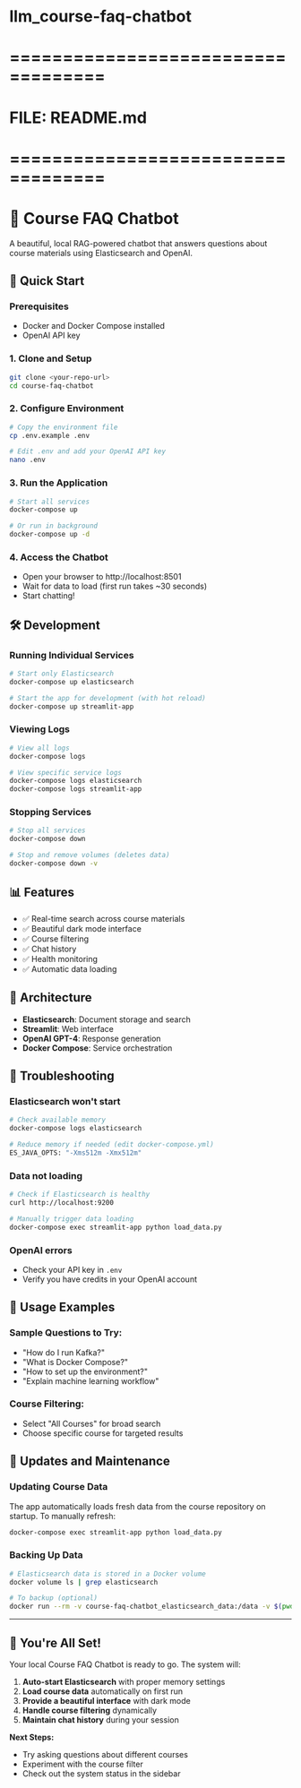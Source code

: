 # llm_course-faq-chatbot
# ===================================
# FILE: README.md
# ===================================
# 🤖 Course FAQ Chatbot

A beautiful, local RAG-powered chatbot that answers questions about course materials using Elasticsearch and OpenAI.

## 🚀 Quick Start

### Prerequisites
- Docker and Docker Compose installed
- OpenAI API key

### 1. Clone and Setup
```bash
git clone <your-repo-url>
cd course-faq-chatbot
```

### 2. Configure Environment
```bash
# Copy the environment file
cp .env.example .env

# Edit .env and add your OpenAI API key
nano .env
```

### 3. Run the Application
```bash
# Start all services
docker-compose up

# Or run in background
docker-compose up -d
```

### 4. Access the Chatbot
- Open your browser to http://localhost:8501
- Wait for data to load (first run takes ~30 seconds)
- Start chatting!

## 🛠️ Development

### Running Individual Services
```bash
# Start only Elasticsearch
docker-compose up elasticsearch

# Start the app for development (with hot reload)
docker-compose up streamlit-app
```

### Viewing Logs
```bash
# View all logs
docker-compose logs

# View specific service logs
docker-compose logs elasticsearch
docker-compose logs streamlit-app
```

### Stopping Services
```bash
# Stop all services
docker-compose down

# Stop and remove volumes (deletes data)
docker-compose down -v
```

## 📊 Features

- ✅ Real-time search across course materials
- ✅ Beautiful dark mode interface
- ✅ Course filtering
- ✅ Chat history
- ✅ Health monitoring
- ✅ Automatic data loading

## 🔧 Architecture

- **Elasticsearch**: Document storage and search
- **Streamlit**: Web interface
- **OpenAI GPT-4**: Response generation
- **Docker Compose**: Service orchestration

## 📝 Troubleshooting

### Elasticsearch won't start
```bash
# Check available memory
docker-compose logs elasticsearch

# Reduce memory if needed (edit docker-compose.yml)
ES_JAVA_OPTS: "-Xms512m -Xmx512m"
```

### Data not loading
```bash
# Check if Elasticsearch is healthy
curl http://localhost:9200

# Manually trigger data loading
docker-compose exec streamlit-app python load_data.py
```

### OpenAI errors
- Check your API key in `.env`
- Verify you have credits in your OpenAI account

## 🎯 Usage Examples

### Sample Questions to Try:
- "How do I run Kafka?"
- "What is Docker Compose?"
- "How to set up the environment?"
- "Explain machine learning workflow"

### Course Filtering:
- Select "All Courses" for broad search
- Choose specific course for targeted results

## 🔄 Updates and Maintenance

### Updating Course Data
The app automatically loads fresh data from the course repository on startup. To manually refresh:

```bash
docker-compose exec streamlit-app python load_data.py
```

### Backing Up Data
```bash
# Elasticsearch data is stored in a Docker volume
docker volume ls | grep elasticsearch

# To backup (optional)
docker run --rm -v course-faq-chatbot_elasticsearch_data:/data -v $(pwd):/backup alpine tar czf /backup/elasticsearch-backup.tar.gz /data
```

---

## 🎉 You're All Set!

Your local Course FAQ Chatbot is ready to go. The system will:

1. **Auto-start Elasticsearch** with proper memory settings
2. **Load course data** automatically on first run
3. **Provide a beautiful interface** with dark mode
4. **Handle course filtering** dynamically
5. **Maintain chat history** during your session

**Next Steps:**
- Try asking questions about different courses
- Experiment with the course filter
- Check out the system status in the sidebar
